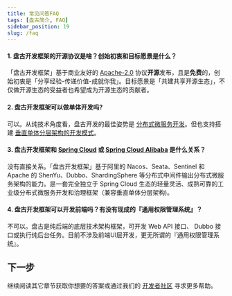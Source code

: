 ```yaml
---
title: 常见问答FAQ
tags: [盘古简介, FAQ]
sidebar_position: 19
slug: /faq
---
```

<head>
  <title>盘古开发框架 | 常见问答 FAQ</title>
  <meta name="keywords" content="盘古开发框架 | 常见问答FAQ" />
  <meta name="description" content="「盘古开发框架」是完全独立于 Spring Cloud 生态的一套轻量灵活、成熟可靠的工业级分布式微服务开发和治理框架（兼容垂直单体分层架构)。它基于 Apache-2.0 协议开源发布，且是免费的。我们希望不仅是开源的受益者，也能成为开源的贡献者，与开源社区一起「共建共享开源生态」。" />
</head>

#### 1. 盘古开发框架的开源协议是啥？创始初衷和目标愿景是什么？  
「盘古开发框架」基于商业友好的 [Apache-2.0](https://www.apache.org/licenses/LICENSE-2.0) 协议**开源**发布，且是**免费**的，创始初衷是「分享经验-传递价值-成就你我」。目标愿景是「共建共享开源生态」，不仅做开源生态的受益者也希望成为开源生态的贡献者。

#### 2. 盘古开发框架可以做单体开发吗?
可以。从纯技术角度看，盘古开发的最佳姿势是 [分布式微服务开发](/docs/quick-start/how-to-make-microservice-architecture-app)。但也支持搭建 [垂直单体分层架构的开发模式](/docs/quick-start/how-to-make-monomer-architecture-app)。

#### 3. 盘古开发框架和 [Spring Cloud](https://spring.io/projects/spring-cloud) 或 [Spring Cloud Alibaba](https://spring.io/projects/spring-cloud-alibaba) 是什么关系？ 
没有直接关系。「盘古开发框架」基于阿里的 Nacos、Seata、Sentinel 和 Apache 的 ShenYu、Dubbo、ShardingSphere 等分布式中间件输出分布式微服务架构的能力。是一套完全独立于 Spring Cloud 生态的轻量灵活、成熟可靠的工业级分布式微服务开发和治理框架（兼容垂直单体分层架构)。

#### 4. 盘古开发框架可以开发前端吗？有没有现成的『通用权限管理系统』？
不可以。盘古是纯后端的底层技术架构框架，可开发 Web API 接口、 Dubbo 接口或执行纯后台任务。目前不涉及前端UI层开发，更无所谓的『通用权限管理系统』。

## 下一步
继续阅读其它章节获取你想要的答案或通过我们的 [开发者社区](/docs/community) 寻求更多帮助。